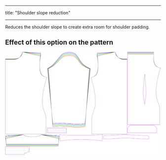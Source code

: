 ***

title: "Shoulder slope reduction"

***

Reduces the shoulder slope to create extra room for shoulder padding.

## Effect of this option on the pattern

![This image shows the effect of this option by superimposing several variants that have a different value for this option](simon_shoulderslopereduction_sample.svg "Effect of this option on the pattern")
